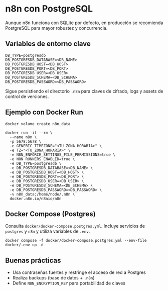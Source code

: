 # n8n con PostgreSQL

Aunque n8n funciona con SQLite por defecto, en producción se recomienda PostgreSQL para mayor robustez y concurrencia.

## Variables de entorno clave

```
DB_TYPE=postgresdb
DB_POSTGRESDB_DATABASE=<DB_NAME>
DB_POSTGRESDB_HOST=<DB_HOST>
DB_POSTGRESDB_PORT=<DB_PORT>
DB_POSTGRESDB_USER=<DB_USER>
DB_POSTGRESDB_SCHEMA=<DB_SCHEMA>
DB_POSTGRESDB_PASSWORD=<DB_PASSWORD>
```

Sigue persistiendo el directorio `.n8n` para claves de cifrado, logs y assets de control de versiones.

## Ejemplo con Docker Run

```
docker volume create n8n_data

docker run -it --rm \
  --name n8n \
  -p 5678:5678 \
  -e GENERIC_TIMEZONE="<TU_ZONA_HORARIA>" \
  -e TZ="<TU_ZONA_HORARIA>" \
  -e N8N_ENFORCE_SETTINGS_FILE_PERMISSIONS=true \
  -e N8N_RUNNERS_ENABLED=true \
  -e DB_TYPE=postgresdb \
  -e DB_POSTGRESDB_DATABASE=<DB_NAME> \
  -e DB_POSTGRESDB_HOST=<DB_HOST> \
  -e DB_POSTGRESDB_PORT=<DB_PORT> \
  -e DB_POSTGRESDB_USER=<DB_USER> \
  -e DB_POSTGRESDB_SCHEMA=<DB_SCHEMA> \
  -e DB_POSTGRESDB_PASSWORD=<DB_PASSWORD> \
  -v n8n_data:/home/node/.n8n \
  docker.n8n.io/n8nio/n8n
```

## Docker Compose (Postgres)

Consulta `docker/docker-compose.postgres.yml`. Incluye servicios de `postgres` y `n8n` y utiliza variables de `.env`.

```
docker compose -f docker/docker-compose.postgres.yml --env-file docker/.env up -d
```

## Buenas prácticas
- Usa contraseñas fuertes y restringe el acceso de red a Postgres
- Realiza backups (base de datos + `.n8n`)
- Define `N8N_ENCRYPTION_KEY` para portabilidad de claves
